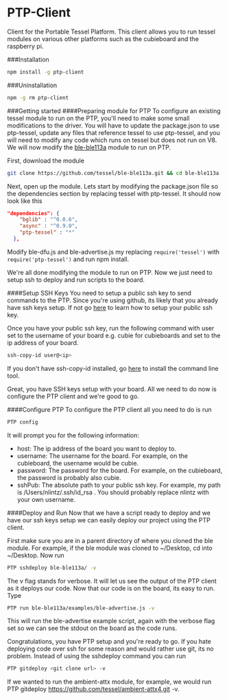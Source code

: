 PTP-Client
==========

Client for the Portable Tessel Platform. This client allows you to run tessel modules on various other platforms such as the cubieboard and the raspberry pi. 

###Installation
```sh
npm install -g ptp-client
```

###Uninstallation
```sh
npm -g rm ptp-client
```

###Getting started
####Preparing module for PTP
To configure an existing tessel module to run on the PTP, you'll need to make some small modifications to the driver. You will have to update the package.json to use ptp-tessel, update any files that reference tessel to use ptp-tessel, and you will need to modify any code which runs on tessel but does not run on V8. We will now modify the [ble-ble113a](https://github.com/tessel/ble-ble113a) module to run on PTP.

First, download the module
```sh
git clone https://github.com/tessel/ble-ble113a.git && cd ble-ble113a
```

Next, open up the module. Lets start by modifying the package.json file so the dependencies section by replacing tessel with ptp-tessel. It should now look like this
```json
"dependencies": {
    "bglib" : "^0.0.6",
    "async" : "^0.9.0",
    "ptp-tessel" : "*"
  },
```

Modify ble-dfu.js and ble-advertise.js my replacing ```require('tessel')``` with ```require('ptp-tessel')``` and run npm install.

We're all done modifying the module to run on PTP. Now we just need to setup ssh to deploy and run scripts to the board.

####Setup SSH Keys
You need to setup a public ssh key to send commands to the PTP. Since you're using github, its likely that you already have ssh keys setup. If not go [here](https://www.digitalocean.com/community/tutorials/how-to-set-up-ssh-keys--2) to learn how to setup your public ssh key. 

Once you have your public ssh key, run the following command with user set to the username of your board e.g. cubie for cubieboards and set <ip> to the ip address of your board.

```sh
ssh-copy-id user@<ip>
```

If you don't have ssh-copy-id installed, go [here](https://github.com/beautifulcode/ssh-copy-id-for-OSX) to install the command line tool.

Great, you have SSH keys setup with your board. All we need to do now is configure the PTP client and we're good to go.

####Configure PTP
To configure the PTP client all you need to do is run 
```sh
PTP config
```

It will prompt you for the following information:
* host: The ip address of the board you want to deploy to.
* username: The username for the board. For example, on the cubieboard, the username would be cubie.
* password: The password for the board. For example, on the cubieboard, the password is probably also cubie.
* sshPub: The absolute path to your public ssh key. For example, my path is /Users/nlintz/.ssh/id_rsa . You should probably replace nlintz with your own username.

####Deploy and Run
Now that we have a script ready to deploy and we have our ssh keys setup we can easily deploy our project using the PTP client.

First make sure you are in a parent directory of where you cloned the ble module. For example, if the ble module was cloned to ~/Desktop, cd into ~/Desktop. Now run 
```sh
PTP sshdeploy ble-ble113a/ -v
```
The v flag stands for verbose. It will let us see the output of the PTP client as it deploys our code. Now that our code is on the board, its easy to run. Type
```sh
PTP run ble-ble113a/examples/ble-advertise.js -v
```
This will run the ble-advertise example script, again with the verbose flag set so we can see the stdout on the board as the code runs.

Congratulations, you have PTP setup and you're ready to go. If you hate deploying code over ssh for some reason and would rather use git, its no problem. Instead of using the sshdeploy command you can run

```sh
PTP gitdeploy <git clone url> -v
``` 

If we wanted to run the ambient-attx module, for example, we would run PTP gitdeploy https://github.com/tessel/ambient-attx4.git -v.